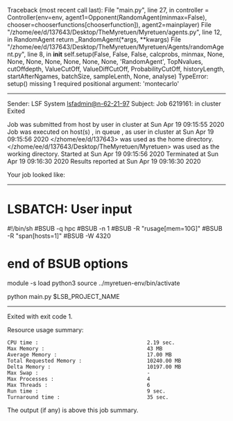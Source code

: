Traceback (most recent call last):
  File "main.py", line 27, in <module>
    controller = Controller(env=env, agent1=Opponent(RandomAgent(minmax=False), chooser=chooserfunctions[chooserfunction]), agent2=mainplayer)
  File "/zhome/ee/d/137643/Desktop/TheMyretuen/Myretuen/agents.py", line 12, in RandomAgent
    return _RandomAgent(*args, **kwargs)
  File "/zhome/ee/d/137643/Desktop/TheMyretuen/Myretuen/Agents/randomAgent.py", line 8, in __init__
    self.setup(False, False, False, calcprobs, minmax, None, None, None, None, None, None, None, 'RandomAgent', TopNvalues, cutOffdepth, ValueCutOff, ValueDiffCutOff, ProbabilityCutOff, historyLength, startAfterNgames, batchSize, sampleLenth, None, analyse)
TypeError: setup() missing 1 required positional argument: 'montecarlo'

------------------------------------------------------------
Sender: LSF System <lsfadmin@n-62-21-97>
Subject: Job 6219161: <NNAgent12000-memory> in cluster <dcc> Exited

Job <NNAgent12000-memory> was submitted from host <n-62-27-21> by user <s183905> in cluster <dcc> at Sun Apr 19 09:15:55 2020
Job was executed on host(s) <n-62-21-97>, in queue <hpc>, as user <s183905> in cluster <dcc> at Sun Apr 19 09:15:56 2020
</zhome/ee/d/137643> was used as the home directory.
</zhome/ee/d/137643/Desktop/TheMyretuen/Myretuen> was used as the working directory.
Started at Sun Apr 19 09:15:56 2020
Terminated at Sun Apr 19 09:16:30 2020
Results reported at Sun Apr 19 09:16:30 2020

Your job looked like:

------------------------------------------------------------
# LSBATCH: User input
#!/bin/sh
#BSUB -q hpc
#BSUB -n 1
#BSUB -R "rusage[mem=10G]"
#BSUB -R "span[hosts=1]"
#BSUB -W 4320
# end of BSUB options

module -s load python3
source ../myretuen-env/bin/activate

python main.py $LSB_PROJECT_NAME


------------------------------------------------------------

Exited with exit code 1.

Resource usage summary:

    CPU time :                                   2.19 sec.
    Max Memory :                                 43 MB
    Average Memory :                             17.00 MB
    Total Requested Memory :                     10240.00 MB
    Delta Memory :                               10197.00 MB
    Max Swap :                                   -
    Max Processes :                              4
    Max Threads :                                6
    Run time :                                   9 sec.
    Turnaround time :                            35 sec.

The output (if any) is above this job summary.

